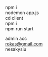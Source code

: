 npm i <br>
nodemon app.js <br>
cd client <br>
npm i <br>
npm run start <br>

admin acc <br>
rokas@gmail.com <br>
nesakysiu <br>
 
 
